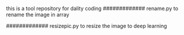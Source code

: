 this is a tool repository for dality coding
#############
rename.py
to rename the image in array

#############
resizepic.py
to resize the image to deep learning

